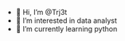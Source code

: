 - 👋 Hi, I’m @Trj3t
- 👀 I’m interested in data analyst
- 🌱 I’m currently learning python

<!---
Trj3t/Trj3t is a ✨ special ✨ repository because its `README.md` (this file) appears on your GitHub profile.
You can click the Preview link to take a look at your changes.
--->
 
